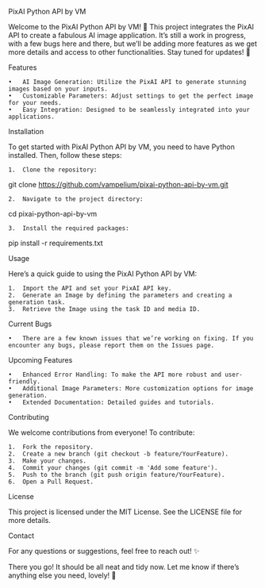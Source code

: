 PixAI Python API by VM

Welcome to the PixAI Python API by VM! 🌸 This project integrates the PixAI API to create a fabulous AI image application. It’s still a work in progress, with a few bugs here and there, but we’ll be adding more features as we get more details and access to other functionalities. Stay tuned for updates! 🌟

Features

	•	AI Image Generation: Utilize the PixAI API to generate stunning images based on your inputs.
	•	Customizable Parameters: Adjust settings to get the perfect image for your needs.
	•	Easy Integration: Designed to be seamlessly integrated into your applications.

Installation

To get started with PixAI Python API by VM, you need to have Python installed. Then, follow these steps:

	1.	Clone the repository:

git clone https://github.com/vampelium/pixai-python-api-by-vm.git


	2.	Navigate to the project directory:

cd pixai-python-api-by-vm


	3.	Install the required packages:

pip install -r requirements.txt



Usage

Here’s a quick guide to using the PixAI Python API by VM:

	1.	Import the API and set your PixAI API key.
	2.	Generate an Image by defining the parameters and creating a generation task.
	3.	Retrieve the Image using the task ID and media ID.

Current Bugs

	•	There are a few known issues that we’re working on fixing. If you encounter any bugs, please report them on the Issues page.

Upcoming Features

	•	Enhanced Error Handling: To make the API more robust and user-friendly.
	•	Additional Image Parameters: More customization options for image generation.
	•	Extended Documentation: Detailed guides and tutorials.

Contributing

We welcome contributions from everyone! To contribute:

	1.	Fork the repository.
	2.	Create a new branch (git checkout -b feature/YourFeature).
	3.	Make your changes.
	4.	Commit your changes (git commit -m 'Add some feature').
	5.	Push to the branch (git push origin feature/YourFeature).
	6.	Open a Pull Request.

License

This project is licensed under the MIT License. See the LICENSE file for more details.

Contact

For any questions or suggestions, feel free to reach out! ✨

There you go! It should be all neat and tidy now. Let me know if there’s anything else you need, lovely! 💖
